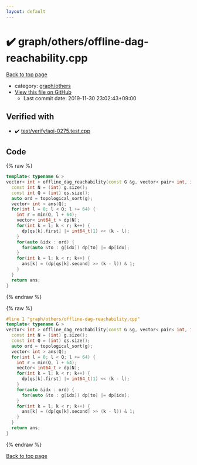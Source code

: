 ```yaml
---
layout: default
---
```


<!-- mathjax config similar to math.stackexchange -->
<script type="text/javascript" async
  src="https://cdnjs.cloudflare.com/ajax/libs/mathjax/2.7.5/MathJax.js?config=TeX-MML-AM_CHTML">
</script>
<script type="text/x-mathjax-config">
  MathJax.Hub.Config({
    TeX: { equationNumbers: { autoNumber: "AMS" }},
    tex2jax: {
      inlineMath: [ ['$','$'] ],
      processEscapes: true
    },
    "HTML-CSS": { matchFontHeight: false },
    displayAlign: "left",
    displayIndent: "2em"
  });
</script>

<script type="text/javascript" src="https://cdnjs.cloudflare.com/ajax/libs/jquery/3.4.1/jquery.min.js"></script>
<script src="https://cdn.jsdelivr.net/npm/jquery-balloon-js@1.1.2/jquery.balloon.min.js" integrity="sha256-ZEYs9VrgAeNuPvs15E39OsyOJaIkXEEt10fzxJ20+2I=" crossorigin="anonymous"></script>
<script type="text/javascript" src="../../../assets/js/copy-button.js"></script>
<link rel="stylesheet" href="../../../assets/css/copy-button.css" />


# :heavy_check_mark: graph/others/offline-dag-reachability.cpp

<a href="../../../index.html">Back to top page</a>

* category: <a href="../../../index.html#e557c7f962c39680942b9dada22cabec">graph/others</a>
* <a href="{{ site.github.repository_url }}/blob/master/graph/others/offline-dag-reachability.cpp">View this file on GitHub</a>
    - Last commit date: 2019-11-30 23:02:43+09:00




## Verified with

* :heavy_check_mark: <a href="../../../verify/test/verify/aoj-0275.test.cpp.html">test/verify/aoj-0275.test.cpp</a>


## Code

<a id="unbundled"></a>
{% raw %}
```cpp
template< typename G >
vector< int > offline_dag_reachability(const G &g, vector< pair< int, int > > &qs) {
  const int N = (int) g.size();
  const int Q = (int) qs.size();
  auto ord = topological_sort(g);
  vector< int > ans(Q);
  for(int l = 0; l < Q; l += 64) {
    int r = min(Q, l + 64);
    vector< int64_t > dp(N);
    for(int k = l; k < r; k++) {
      dp[qs[k].first] |= int64_t(1) << (k - l);
    }
    for(auto &idx : ord) {
      for(auto &to : g[idx]) dp[to] |= dp[idx];
    }
    for(int k = l; k < r; k++) {
      ans[k] = (dp[qs[k].second] >> (k - l)) & 1;
    }
  }
  return ans;
}

```
{% endraw %}

<a id="bundled"></a>
{% raw %}
```cpp
#line 1 "graph/others/offline-dag-reachability.cpp"
template< typename G >
vector< int > offline_dag_reachability(const G &g, vector< pair< int, int > > &qs) {
  const int N = (int) g.size();
  const int Q = (int) qs.size();
  auto ord = topological_sort(g);
  vector< int > ans(Q);
  for(int l = 0; l < Q; l += 64) {
    int r = min(Q, l + 64);
    vector< int64_t > dp(N);
    for(int k = l; k < r; k++) {
      dp[qs[k].first] |= int64_t(1) << (k - l);
    }
    for(auto &idx : ord) {
      for(auto &to : g[idx]) dp[to] |= dp[idx];
    }
    for(int k = l; k < r; k++) {
      ans[k] = (dp[qs[k].second] >> (k - l)) & 1;
    }
  }
  return ans;
}

```
{% endraw %}

<a href="../../../index.html">Back to top page</a>

